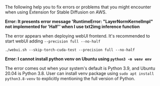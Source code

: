  The following help you to fix errors or problems that you might encounter when using Extension for Stable Diffusion on AWS.

 **Error: It presents error message 'RuntimeError: "LayerNormKernelImpl" not implemented for 'Half'' when I use txt2img inference function**

The error appears when deploying webUI frontend. It's recommended to start webUI adding `--precision full --no-half`
```
./webui.sh --skip-torch-cuda-test --precision full --no-half
```


**Error: I cannot install python venv on Ubuntu using `python3 -m venv env`**

The error comes out when your system's default is Python 3.9, and Ubuntu 20.04 is Python 3.8. User can install venv package using `sudo apt install python3.8-venv` to explicitly mentioning the full version of Python.

